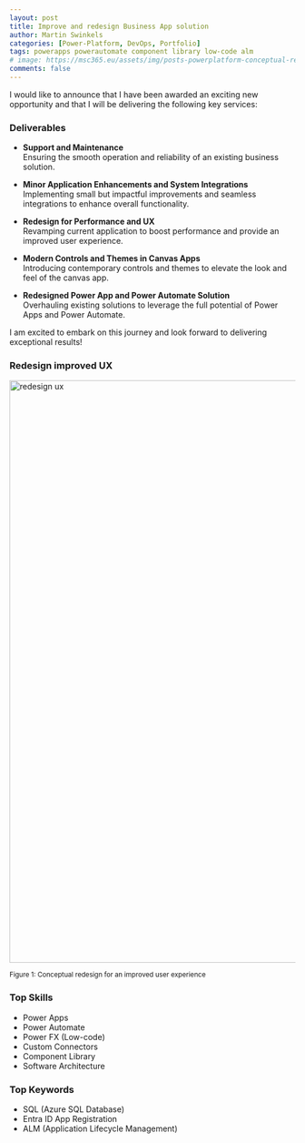```yaml
---
layout: post
title: Improve and redesign Business App solution 
author: Martin Swinkels
categories: [Power-Platform, DevOps, Portfolio]
tags: powerapps powerautomate component library low-code alm
# image: https://msc365.eu/assets/img/posts-powerplatform-conceptual-redesign-campmgmt-ux.png
comments: false
---
```


I would like to announce that I have been awarded an exciting new opportunity and that I will be delivering the following key services:

### Deliverables

- **Support and Maintenance**  
  Ensuring the smooth operation and reliability of an existing business solution.

- **Minor Application Enhancements and System Integrations**  
  Implementing small but impactful improvements and seamless integrations to enhance overall functionality.

- **Redesign for Performance and UX**  
  Revamping current application to boost performance and provide an improved user experience.

- **Modern Controls and Themes in Canvas Apps**  
  Introducing contemporary controls and themes to elevate the look and feel of the canvas app.

- **Redesigned Power App and Power Automate Solution**  
  Overhauling existing solutions to leverage the full potential of Power Apps and Power Automate.

I am excited to embark on this journey and look forward to delivering exceptional results!

### Redesign improved UX

<a href="https://msc365.eu/assets/img/posts-powerplatform-conceptual-redesign-campmgmt-ux.png" target="_blanc"><img alt="redesign ux" src="https://msc365.eu/assets/img/posts-powerplatform-conceptual-redesign-campmgmt-ux.png" width="1024"/></a>

<small>Figure 1: Conceptual redesign for an improved user experience</small>

### Top Skills

- Power Apps
- Power Automate
- Power FX (Low-code)
- Custom Connectors
- Component Library
- Software Architecture

### Top Keywords

- SQL (Azure SQL Database)
- Entra ID App Registration
- ALM (Application Lifecycle Management)
